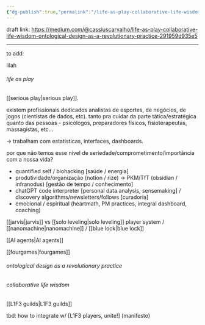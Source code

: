 ```yaml
---
{"dg-publish":true,"permalink":"/life-as-play-collaborative-life-wisdom-and-ontological-design-as-a-revolutionary-practice/"}
---
```


draft link: https://medium.com/@cassiuscarvalho/life-as-play-collaborative-life-wisdom-ontological-design-as-a-revolutionary-practice-291959d935e5

---
to add:

lilah

###### life as play

[[serious play\|serious play]].

existem profissionais dedicados analistas de esportes, de negócios, de jogos (cientistas de dados, etc). tanto pra cuidar da parte tática/estratégica quanto das pessoas - psicólogos, preparadores físicos, fisioterapeutas, massagistas, etc...

-> trabalham com estatísticas, interfaces, dashboards.

por que não temos esse nível de seriedade/comprometimento/importância com a nossa vida?

- quantified self / biohacking [saúde / energia]
- produtividade/organização (notion / rize) -> PKM/TfT (obsidian / infranodus) [gestão de tempo / conhecimento]
- chatGPT code interpreter [personal data analysis, sensemaking] / discovery algorithms/newsletters/follows [curadoria]
- emocional / espiritual (heartmath, PM practices, integral dashboard, coaching)

[[jarvis\|jarvis]] vs [[solo leveling\|solo leveling]] player system / [[nanomachine\|nanomachine]] / [[blue lock\|blue lock]]

[[AI agents\|AI agents]]

[[fourgames\|fourgames]]

###### ontological design as a revolutionary practice



###### collaborative life wisdom

[[L1F3 guilds\|L1F3 guilds]]


tbd: how to integrate w/ [L1F3 players, unite!] (manifesto)